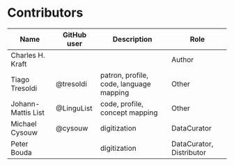 # Contributors

Name | GitHub user | Description |Role
--- | --- | --- | ---
Charles H. Kraft | | | Author
Tiago Tresoldi | @tresoldi | patron, profile, code, language mapping | Other
Johann-Mattis List | @LinguList | code, profile, concept mapping | Other
Michael Cysouw | @cysouw | digitization | DataCurator
Peter Bouda | | digitization | DataCurator, Distributor
